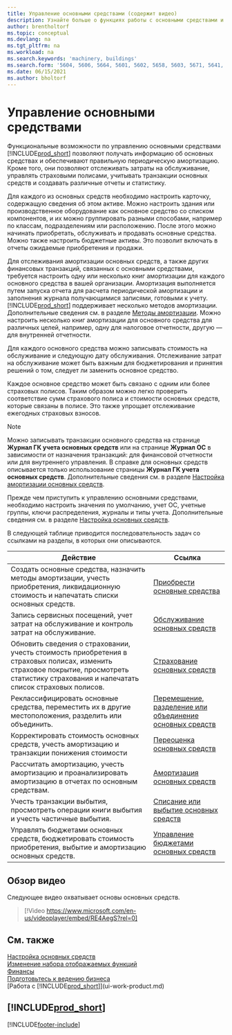 ```yaml
---
title: Управление основными средствами (содержит видео)
description: Узнайте больше о функциях работы с основными средствами и получите обзор порядка работы с основными средствами и управления ими.
author: brentholtorf
ms.topic: conceptual
ms.devlang: na
ms.tgt_pltfrm: na
ms.workload: na
ms.search.keywords: 'machinery, buildings'
ms.search.form: '5604, 5606, 5664, 5601, 5602, 5658, 5603, 5671, 5641, 5629, 5633, 5634, 5649, 5622, 5650'
ms.date: 06/15/2021
ms.author: bholtorf
---
```

# Управление основными средствами

Функциональные возможности по управлению основными средствами [!INCLUDE[prod_short](includes/prod_short.md)] позволяют получать информацию об основных средствах и обеспечивают правильную периодическую амортизацию. Кроме того, они позволяют отслеживать затраты на обслуживание, управлять страховыми полисами, учитывать транзакции основных средств и создавать различные отчеты и статистику.

Для каждого из основных средств необходимо настроить карточку, содержащую сведения об этом активе. Можно настроить здания или производственное оборудование как основное средство со списком компонентов, и их можно группировать разными способами, например по классам, подразделениям или расположению. После этого можно начинать приобретать, обслуживать и продавать основные средства. Можно также настроить бюджетные активы. Это позволит включать в отчеты ожидаемые приобретения и продажи.

Для отслеживания амортизации основных средств, а также других финансовых транзакций, связанных с основными средствами, требуется настроить одну или несколько книг амортизации для каждого основного средства в вашей организации. Амортизация выполняется путем запуска отчета для расчета периодической амортизации и заполнения журнала получающимися записями, готовыми к учету. [!INCLUDE[prod_short](includes/prod_short.md)] поддерживает несколько методов амортизации. Дополнительные сведения см. в разделе [Методы амортизации](fa-depreciation-methods.md). Можно настроить несколько книг амортизации для основного средства для различных целей, например, одну для налоговое отчетности, другую — для внутренней отчетности.

Для каждого основного средства можно записывать стоимость на обслуживание и следующую дату обслуживания. Отслеживание затрат на обслуживание может быть важным для бюджетирования и принятия решений о том, следует ли заменить основное средство.

Каждое основное средство может быть связано с одним или более страховых полисов. Таким образом можно легко проверить соответствие сумм страхового полиса и стоимости основных средств, которые связаны в полисе. Это также упрощает отслеживание ежегодных страховых взносов.

> [!NOTE]  
>   Можно записывать транзакции основного средства на странице **Журнал ГК учета основных средств** или на странице **Журнал ОС** в зависимости от назначения транзакций: для финансовой отчетности или для внутреннего управления. В справке для основных средств описывается только использование страницы **Журнал ГК учета основных средств**. Дополнительные сведения см. в разделе [Настройка амортизации основных средств](fa-how-setup-depreciation.md).

Прежде чем приступить к управлению основными средствами, необходимо настроить значения по умолчанию, учет ОС, учетные группы, ключи распределения, журналы и типы учета. Дополнительные сведения см. в разделе [Настройка основных средств](fa-setup.md).

В следующей таблице приводится последовательность задач со ссылками на разделы, в которых они описываются.

| Действие | Ссылка |
| --- | --- |
| Создать основные средства, назначить методы амортизации, учесть приобретения, ликвидационную стоимость и напечатать списки основных средств. |[Приобрести основные средства](fa-how-acquire.md) |
| Запись сервисных посещений, учет затрат на обслуживание и контроль затрат на обслуживание. |[Обслуживание основных средств](fa-how-maintain.md) |
| Обновить сведения о страховании, учесть стоимость приобретения в страховых полисах, изменить страховое покрытие, просмотреть статистику страхования и напечатать список страховых полисов. |[Страхование основных средств](fa-how-insure.md) |
| Реклассифицировать основные средства, переместить их в другие местоположения, разделить или объединить. |[Перемещение, разделение или объединение основных средств](fa-how-trans-split-combine.md) |
| Корректировать стоимость основных средств, учесть амортизацию и транзакции понижения стоимости |[Переоценка основных средств](fa-how-revalue.md) |
| Рассчитать амортизацию, учесть амортизацию и проанализировать амортизацию в отчетах по основным средствам. |[Амортизация основных средств](fa-how-depreciate-amortize.md) |
| Учесть транзакции выбытия, просмотреть операции книги выбытия и учесть частичные выбытия. |[Списание или выбытие основных средств](fa-how-dispose-retire.md) |
| Управлять бюджетами основных средств, бюджетировать стоимость приобретения, выбытие и амортизацию основных средств. |[Управление бюджетами основных средств](fa-how-manage-budgets.md) |

## Обзор видео

Следующее видео охватывает основы основных средств.

> [!Video https://www.microsoft.com/en-us/videoplayer/embed/RE4AegS?rel=0]

## См. также

[Настройка основных средств](fa-setup.md)  
[Изменение набора отображаемых функций](ui-experiences.md)  
[Финансы](finance.md)  
[Подготовьтесь к ведению бизнеса](ui-get-ready-business.md)  
[Работа с [!INCLUDE[prod_short](includes/prod_short.md)]](ui-work-product.md)

## [!INCLUDE[prod_short](includes/free_trial_md.md)]  
 


[!INCLUDE[footer-include](includes/footer-banner.md)]
